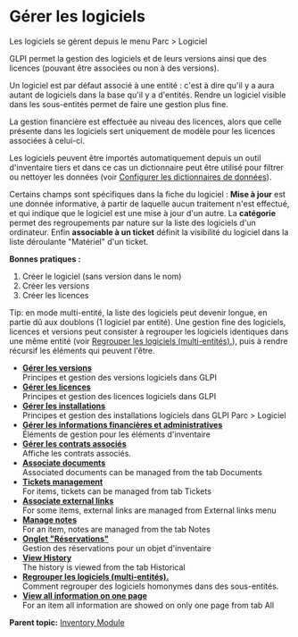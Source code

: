 Gérer les logiciels
===================

Les logiciels se gèrent depuis le menu Parc \> Logiciel

GLPI permet la gestion des logiciels et de leurs versions ainsi que des
licences (pouvant être associées ou non à des versions).

Un logiciel est par défaut associé à une entité : c'est à dire qu'il y a
aura autant de logiciels dans la base qu'il y a d'entités. Rendre un
logiciel visible dans les sous-entités permet de faire une gestion plus
fine.

La gestion financière est effectuée au niveau des licences, alors que
celle présente dans les logiciels sert uniquement de modèle pour les
licences associées à celui-ci.

Les logiciels peuvent être importés automatiquement depuis un outil
d'inventaire tiers et dans ce cas un dictionnaire peut être utilisé pour
filtrer ou nettoyer les données (voir [Configurer les dictionnaires de
données](administration_dictionnary.html "Les dictionnaires se gèrent depuis le menu Administration > Dictionnaires")).

Certains champs sont spécifiques dans la fiche du logiciel : **Mise à
jour** est une donnée informative, à partir de laquelle aucun traitement
n'est effectué, et qui indique que le logiciel est une mise à jour d'un
autre. La **catégorie** permet des regroupements par nature sur la liste
des logiciels d'un ordinateur. Enfin **associable à un ticket** définit
la visibilité du logiciel dans la liste déroulante "Matériel" d'un
ticket.

**Bonnes pratiques :**

1.  Créer le logiciel (sans version dans le nom)
2.  Créer les versions
3.  Créer les licences

Tip: en mode multi-entité, la liste des logiciels peut devenir longue,
en partie dû aux doublons (1 logiciel par entité). Une gestion fine des
logiciels, licences et versions peut consister à regrouper les logiciels
identiques dans une même entité (voir [Regrouper les logiciels
(multi-entités).](inventory_software_merge.html "Comment regrouper des logiciels homonymes dans des sous-entités.")),
puis à rendre récursif les éléments qui peuvent l'être.

-   **[Gérer les versions](../glpi/inventory_software_version.html)**\
     Principes et gestion des versions logiciels dans GLPI
-   **[Gérer les licences](../glpi/inventory_software_license.html)**\
     Principes et gestion des licences logiciels dans GLPI
-   **[Gérer les
    installations](../glpi/inventory_software_installation.html)**\
     Principes et gestion des installations logiciels dans GLPI Parc \>
    Logiciel
-   **[Gérer les informations financières et
    administratives](../glpi/inventory_management.html)**\
     Éléments de gestion pour les éléments d'inventaire
-   **[Gérer les contrats associés](../glpi/inventory_contract.html)**\
     Affiche les contrats associés.
-   **[Associate documents](../glpi/inventory_document.html)**\
     Associated documents can be managed from the tab Documents
-   **[Tickets management](../glpi/inventory_ticket.html)**\
     For items, tickets can be managed from tab Tickets
-   **[Associate external links](../glpi/inventory_link.html)**\
     For some items, external links are managed from External links menu
-   **[Manage notes](../glpi/notes.html)**\
     For an item, notes are managed from the tab Notes
-   **[Onglet "Réservations"](../glpi/inventory_reservation.html)**\
     Gestion des réservations pour un objet d'inventaire
-   **[View History](../glpi/inventory_log.html)**\
     The history is viewed from the tab Historical
-   **[Regrouper les logiciels
    (multi-entités).](../glpi/inventory_software_merge.html)**\
     Comment regrouper des logiciels homonymes dans des sous-entités.
-   **[View all information on one page](../glpi/inventory_all.html)**\
     For an item all information are showed on only one page from tab
    All

**Parent topic:** [Inventory
Module](../glpi/inventory.html "Inventory Module in GLPI")
